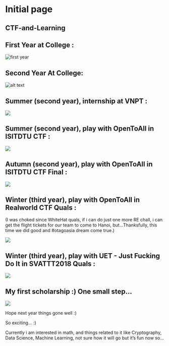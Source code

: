 # Initial page

## CTF-and-Learning  <a id="ctf-and-learning"></a>

## First Year at College :  <a id="first-year-at-college-"></a>

![first year](https://raw.githubusercontent.com/kuqadk3/CTF-and-Learning/master/first_year.jpg)

## Second Year At College:  <a id="second-year-at-college"></a>

![alt text](https://raw.githubusercontent.com/kuqadk3/CTF-and-Learning/master/VNPT_Secathon_2018.jpg)

## Summer \(second year\), internship at VNPT :  <a id="summer-second-year-internship-at-vnpt-"></a>

![](https://raw.githubusercontent.com/kuqadk3/CTF-and-Learning/master/vnpt.jpg)

## Summer \(second year\), play with OpenToAll in ISITDTU CTF :  <a id="summer-second-year-play-with-opentoall-in-isitdtu-ctf-"></a>

![](https://raw.githubusercontent.com/kuqadk3/CTF-and-Learning/master/ISITDTU%20CTF/isitdtu.jpg)

## Autumn \(second year\), play with OpenToAll in ISITDTU CTF Final :  <a id="autumn-second-year-play-with-opentoall-in-isitdtu-ctf-final-"></a>

![](https://raw.githubusercontent.com/kuqadk3/CTF-and-Learning/master/41482271_553445888443961_4902107068418228224_n.jpg)

## Winter \(third year\), play with OpenToAll in Realworld CTF Quals :  <a id="winter-third-year-play-with-opentoall-in-realworld-ctf-quals-"></a>

\(I was choked since WhiteHat quals, if i can do just one more RE chall, i can get the flight tickets for our team to come to Hanoi, but…Thanksfully, this time we did good and \#otagoasia dream come true.\)

![](https://raw.githubusercontent.com/kuqadk3/CTF-and-Learning/master/ota_rw_final.jpg)

## Winter \(third year\), play with UET - Just Fucking Do It in SVATTT2018 Quals :  <a id="winter-third-year-play-with-uet---just-fucking-do-it-in-svattt2018-quals-"></a>

![](https://raw.githubusercontent.com/kuqadk3/CTF-and-Learning/master/UET-SVATTT2018.jpg)

## My first scholarship :\) One small step…  <a id="my-first-scholarship--one-small-step"></a>

![](https://raw.githubusercontent.com/kuqadk3/CTF-and-Learning/master/cattt_scholarship.jpg)

Hope next year things gone well :\)

So exciting… :\)

Currently i am interested in math, and things related to it like Cryptography, Data Science, Machine Learning, not sure how it will go but it’s fun now so…

